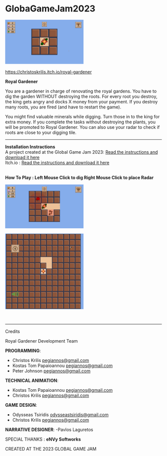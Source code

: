 # GlobaGameJam2023

<img width="50%" src="GGJ2023/ReadMe/1.png">

https://christoskrilis.itch.io/royal-gardener


<b>Royal Gardener</b>
<br>

You are a gardener in charge of renovating the royal gardens. You have to dig the garden WITHOUT destroying the roots. For every root you destroy, the king gets angry and docks X money from your payment. If you destroy many roots, you are fired (and have to restart the game).

You might find valuable minerals while digging. Turn those in to the king for extra money. If you complete the tasks without destroying the plants, you will be promoted to Royal Gardener. You can also use your radar to check if roots are close to your digging tile.



------------
<b>Installation Instractions</b>
<br>
A project created at the Global Game Jam 2023:  <a href = "https://globalgamejam.org/2023/games/royal-gardener-4">Read the instructions and download it here</a>
<br>
Itch.io :  <a href = "https://christoskrilis.itch.io/royal-gardener">Read the instructions and download it here</a>

<br>
<b>How To Play : Left Mouse Click to dig Right Mouse Click to place Radar</b>

<p><img width="50%" src="GGJ2023/ReadMe/2.png"></p>
<p><img width="50%" src="GGJ2023/ReadMe/3.png"></p>

<br>

------------
Credits


Royal Gardener Development Team

<b>PROGRAMMING</b>: 
- Christos Krilis <a href = "pegiannos@gmail.com">pegiannos@gmail.com</a>
- Kostas Tom Papaioannou <a href = "pegiannos@gmail.com">pegiannos@gmail.com</a>
- Peter Johnson <a href = "pegiannos@gmail.com">pegiannos@gmail.com</a>

<b>TECHNICAL ANIMATION</b>: 
- Kostas Tom Papaioannou <a href = "pegiannos@gmail.com">pegiannos@gmail.com</a>
- Christos Krilis <a href = "pegiannos@gmail.com">pegiannos@gmail.com</a>

<b>GAME DESIGN</b>: 
- Odysseas Tsiridis  <a href = "odysseastsiridis@gmail.com">odysseastsiridis@gmail.com</a>
- Christos Krilis <a href = "pegiannos@gmail.com">pegiannos@gmail.com</a>

<b>NARRATIVE DESIGNER</b>: 
-Pavlos Laguretos


SPECIAL THANKS : <b>eΝVy Softworks</b>

CREATED AT THE 2023 GLOBAL GAME JAM
